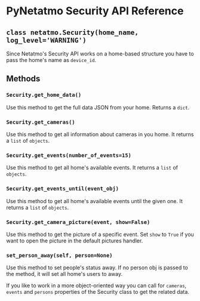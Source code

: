 # PyNetatmo Security API Reference

## `class netatmo.Security(home_name, log_level='WARNING')`
Since Netatmo's Security API works on a home-based structure you have to pass the home's name as `device_id`.

## Methods

### `Security.get_home_data()`
Use this method to get the full data JSON from your home. Returns a `dict`.

### `Security.get_cameras()`
Use this method to get all information about cameras in you home. It returns a `list` of `objects`.

### `Security.get_events(number_of_events=15)`
Use this method to get all home's available events. It returns a `list` of `objects`.

### `Security.get_events_until(event_obj)`
Use this method to get all home's available events until the given one. It returns a `list` of `objects`.

### `Security.get_camera_picture(event, show=False)`
Use this method to get the picture of a specific event. Set `show` to `True` if you want to open the picture in the default pictures handler.

### `set_person_away(self, person=None)`
Use this method to set people's status away. If no person obj is passed to the method, it will set all home's users to away.

If you like to work in a more object-oriented way you can call for `cameras`, `events` and `persons` properties of the Security class to get the related data.
